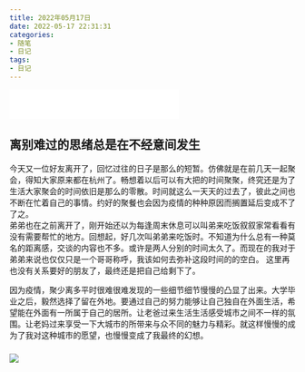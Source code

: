 ```yaml
---
title: 2022年05月17日
date: 2022-05-17 22:31:31
categories:
- 随笔
- 日记
tags:
- 日记
---
```


<iframe frameborder="no" border="0" marginwidth="0" marginheight="0" width=298 height=52 src="//music.163.com/outchain/player?type=2&id=1846568891&auto=1&height=32"></iframe>

## 离别难过的思绪总是在不经意间发生  

今天又一位好友离开了，回忆过往的日子是那么的短暂。仿佛就是在前几天一起聚会，得知大家原来都在杭州了。畅想着以后可以有大把的时间聚聚，终究还是为了生活大家聚会的时间依旧是那么的零散。时间就这么一天天的过去了，彼此之间也不断在忙着自己的事情。约好的聚餐也会因为疫情的种种原因而搁置延后变成不了了之。  
弟弟也在之前离开了，刚开始还以为每逢周末休息可以叫弟来吃饭叙叙家常看看有没有需要帮忙的地方。回想起，好几次叫弟弟来吃饭时。不知道为什么总有一种莫名的距离感，交谈的内容也不多。或许是两人分别的时间太久了。而现在的我对于弟弟来说也仅仅只是一个哥哥称呼，我该如何去弥补这段时间的的空白。
这里再也没有关系要好的朋友了，最终还是把自己给剩下了。



因为疫情，聚少离多平时很难很难发现的一些细节细节慢慢的凸显了出来。大学毕业之后，毅然选择了留在外地。要通过自己的努力能够让自己独自在外面生活，希望能在外面有一所属于自己的居所。让老爸过来生活生活感受城市之间不一样的氛围。让老妈过来享受一下大城市的所带来与众不同的魅力与精彩。就这样慢慢的成为了我对这种城市的愿望，也慢慢变成了我最终的幻想。

### 

![](http://feizhufanfan.top:18088/minio/images/blog/P20409-135150.jpg)

